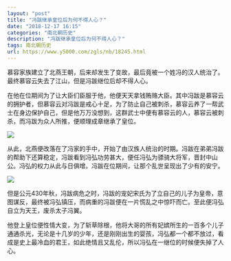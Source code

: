 ```yaml
---
layout: "post"
title: "冯跋继承皇位后为何不得人心？"
date: "2018-12-17 16:15"
categories: "南北朝历史"
description: "冯跋继承皇位后为何不得人心？"
tags: 南北朝历史
url: https://www.y5000.com/zgls/nb/18245.html
---
```






慕容家族建立了北燕王朝，后来却发生了变故，最后竟被一个姓冯的汉人统治了。最终慕容云失去了江山，但是冯跋继位后却不得人心。

在他在位期间为了让大臣们臣服于他，他便天天拿钱贿赂大臣。其中冯跋是慕容云的拥护者，但慕容云对冯跋是戒心十足，为了防止自己被刺杀，慕容云养了一帮武士在身边保护自己，但是他万万没想到，这群武士中便有慕容云的人，慕容云被刺杀，而冯跋为众人所推，便顺理成章继承了皇位。

![](https://img.y5000.com/uploads/allimg/170330/143T95145-0.jpg)

从此，北燕便改落在了冯家的手中，开始了由汉族人统治的时期。冯跋在弟弟冯跋的帮助下还算稳定，冯跋看到冯弘功劳甚大，便任冯弘为骠骑大将军，晋封中山公。冯弘的权力从此与日俱增。冯跋在位期间，让那个乱世呈现出了少有的安宁。

![](https://img.y5000.com/uploads/allimg/170330/143T95927-1.jpg)

但是公元430年秋，冯跋病危之时，冯跋的宠妃宋氏为了立自己的儿子为皇帝，意图谋反，最终被冯弘镇压，而病重的冯跋便在一片慌乱之中惊吓而亡。至此便冯弘自立为天王，废杀太子冯翼。

他登上皇位便性情大变，为了斩草除根，他将大哥的所有妃嫔所生的一百多个儿子通通杀光，无论是十几岁的少年，还是刚刚出生的婴孩，冯弘都一个都不放过，看成是史上最冷血的君王，如此绝情且又乱伦，所以冯弘在一继位的时候便失掉了人心。
